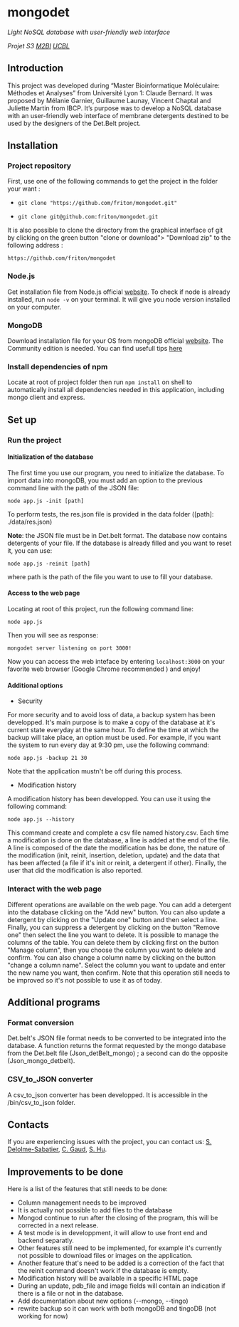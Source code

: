 # mongodet 


*Light NoSQL database with user-friendly web interface*

*Projet S3 [M2BI](https://www.bioinfo-lyon.fr/) [UCBL](https://www.univ-lyon1.fr/)*

## Introduction

This project was developed during “Master Bioinformatique Moléculaire: Méthodes et Analyses” from Université Lyon 1: Claude Bernard. It was proposed by Mélanie Garnier, Guillaume Launay, Vincent Chaptal and Juliette Martin from IBCP. It’s purpose was to develop a NoSQL database with an user-friendly web interface of membrane detergents destined to be used by the designers of the Det.Belt project.


## Installation

### Project repository

First, use one of the following commands to get the project in the folder your want :

- ```git clone "https://github.com/friton/mongodet.git"```


- ```git clone git@github.com:friton/mongodet.git```

It is also possible to clone the directory from the graphical interface of git by clicking on the green button "clone or download"> "Download zip" to the following address :

```https://github.com/friton/mongodet```


### Node.js

Get installation file from Node.js official [website](https://nodejs.org). To check if node is already installed, run `node -v` on your terminal. It will give you node version installed on your computer.

### MongoDB

Download installation file for your OS from mongoDB official [website](https://www.mongodb.com/download-center?jmp=nav#community). The Community edition is needed. You can find usefull tips [here](https://docs.mongodb.com/manual/administration/install-community/) 

### Install dependencies of npm

Locate at root of project folder then run `npm install` on shell to automatically install all dependencies needed in this application, including mongo client and express.


## Set up

### Run the project

#### Initialization of the database

The first time you use our program, you need to initialize the database. To import data into mongoDB, you must add an option to the previous command line with the path of the JSON file:

```
node app.js -init [path]
```

To perform tests, the res.json file is provided in the data folder ([path]: ./data/res.json)

**Note**: the JSON file must be in Det.belt format. The database now contains detergents of your file.
If the database is already filled and you want to reset it, you can use:

```
node app.js -reinit [path]
```

where path is the path of the file you want to use to fill your database. 

#### Access to the web page

Locating at root of this project, run the following command line:
```
node app.js
```

Then you will see as response:
```
mongodet server listening on port 3000!
```

Now you can access the web inteface by entering `localhost:3000` on your favorite web browser (Google Chrome recommended ) and enjoy!

#### Additional options

* Security

For more security and to avoid loss of data, a backup system has been developped. It's main purpose is to make a copy of the database at it's current state everyday at the same hour. To define the time at which the backup will take place, an option must be used. For example, if you want the system to run every day at 9:30 pm, use the following command:
```
node app.js -backup 21 30
```
Note that the application mustn't be off during this process. 

* Modification history

A modification history has been developped. You can use it using the following command:
```
node app.js --history
```

This command create and complete a csv file named history.csv. Each time a modification is done on the database, a line is added at the end of the file. A line is composed of the date the modification has be done, the nature of the modification (init, reinit, insertion, deletion, update) and the data that has been affected (a file if it's init or reinit, a detergent if other). Finally, the user that did the modification is also reported.


### Interact with the web page

Different operations are available on the web page.
You can add a detergent into the database clicking on the "Add new" button.
You can also update a detergent by clicking on the "Update one" button and then select a line.
Finally, you can suppress a detergent by clicking on the button "Remove one" then select the line you want to delete.
It is possible to manage the columns of the table. You can delete them by clicking first on the button "Manage column", then you choose the column you want to delete and confirm. You can also change a column name by clicking on the button "change a column name". Select the column you want to update and enter the new name you want, then confirm. Note that this operation still needs to be improved so it's not possible to use it as of today.


## Additional programs

### Format conversion

Det.belt's JSON file format needs to be converted to be integrated into the database. A function returns the format requested by the mongo database from the Det.belt file (Json_detBelt_mongo) ; a second can do the opposite (Json_mongo_detbelt).

### CSV_to_JSON converter

A csv_to_json converter has been developped. It is accessible in the /bin/csv_to_json folder.

## Contacts

If you are experiencing issues with the project, you can contact us: [S. Delolme-Sabatier](mailto:sebastien.delolme-sabatier@etu.univ-lyon1.fr), [C. Gaud](mailto:caroline.gaud@etu.univ-lyon1.fr), [S. Hu](mailto:shangnong.hu@etu.univ-lyon1.fr).
	
## Improvements to be done

Here is a list of the features that still needs to be done:
* Column management needs to be improved
* It is actually not possible to add files to the database
* Mongod continue to run after the closing of the program, this will be corrected in a next release.
* A test mode is in developpment, it will allow to use front end and backend separatly.
* Other features still need to be implemented, for example it's currently not possible to download files or images on the application. 
* Another feature that's need to be added is a correction of the fact that the reinit command doesn't work if the database is empty. 
* Modification history will be available in a specific HTML page
* During an update, pdb_file and image fields will contain an indication if there is a file or not in the database.
* Add documentation about new options (--mongo, --tingo)
* rewrite backup so it can work with both mongoDB and tingoDB (not working for now)
